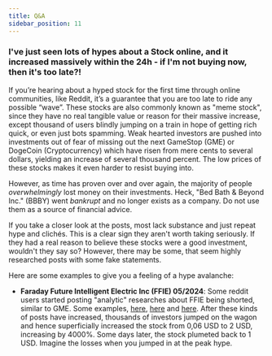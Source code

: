 ```yaml
---
title: Q&A
sidebar_position: 11
---
```


### I've just seen lots of hypes about a Stock online, and it increased massively within the 24h - if I'm not buying now, then it's too late?!

If you’re hearing about a hyped stock for the first time through online communities, like Reddit, it’s a guarantee that you are too late to ride any possible “wave”. These stocks are also commonly known as "meme stock", since they have no real tangible value or reason for their massive increase, except thousand of users blindly jumping on a train in hope of getting rich quick, or even just bots spamming. Weak hearted investors are pushed into investments out of fear of missing out the next GameStop (GME) or DogeCoin (Cryptocurrency) which have risen from mere cents to several dollars, yielding an increase of several thousand percent. The low prices of these stocks makes it even harder to resist buying into.

However, as time has proven over and over again, the majority of people _overwhelmingly_ lost money on their investments. Heck, "Bed Bath & Beyond Inc." (BBBY) went _bankrupt_ and no longer exists as a company. Do not use them as a source of financial advice.

If you take a closer look at the posts, most lack substance and just repeat hype and clichés. This is a clear sign they aren't worth taking seriously. If they had a real reason to believe these stocks were a good investment, wouldn't they say so? However, there may be some, that seem highly researched posts with some fake statements.

Here are some examples to give you a feeling of a hype avalanche:
- **Faraday Future Intelligent Electric Inc (FFIE) 05/2024**: Some reddit users started posting "analytic" researches about FFIE being shorted, similar to GME. Some examples, [here](https://www.reddit.com/r/roaringkitty/comments/1cs8jvk/ffie_95_shorted_if_we_get_the_shares_and_hold/), [here](https://www.reddit.com/r/roaringkitty/comments/1ctqyyq/why_today_was_day_1_of_the_ffie_short_squeeze/) and [here](https://www.reddit.com/r/roaringkitty/comments/1ct66kk/i_was_doing_my_research_to_see_if_ffie_is_worth/). After these kinds of posts have increased, thousands of investors jumped on the wagon and hence superficially increased the stock from 0,06 USD to 2 USD, increasing by 4000%. Some days later, the stock plumeted back to 1 USD. Imagine the losses when you jumped in at the peak hype.